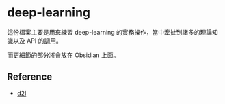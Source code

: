 # deep-learning

這份檔案主要是用來練習 deep-learning 的實務操作，當中牽扯到諸多的理論知識以及 API 的調用。

而更細節的部分將會放在 Obsidian 上面。

## Reference

- [d2l](https://zh.d2l.ai/chapter_linear-networks/linear-regression-scratch.html)

